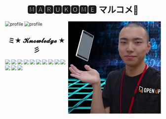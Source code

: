 <h1 align="center">🅼🅰🆁🆄🅺🅾🅼🅴 マルコメ🥳</h1>

<img src="./images/profile.webp" alt="profile" hight="300" width="300" align="right">
<img src="https://github-readme-stats.vercel.app/api?username=Marukome0743&show_icons=true&theme=tokyonight" alt="profile">
<img src="https://github-readme-stats.vercel.app/api/top-langs/?username=Marukome0743&layout=compact&theme=tokyonight" alt="profile">

<h2 align="center">ミ★ 𝓚𝓷𝓸𝔀𝓵𝓮𝓭𝓰𝓮 ★彡</h2>

[<img src="https://img.shields.io/badge/-Bun-FBF0DF.svg?logo=bun&style=for-the-badge&labelColor=000000">](https://bun.sh/)
[<img src="https://img.shields.io/badge/-Node.js-339933.svg?logo=nodedotjs&style=for-the-badge&labelColor=000000">](https://nodejs.org/)
[<img src="https://img.shields.io/badge/-next.js-000000.svg?logo=next.js&style=for-the-badge&labelColor=000000">](https://nextjs.org/)
[<img src="https://img.shields.io/badge/-react-61DAFB.svg?logo=react&style=for-the-badge&labelColor=000000">](https://react.dev/)
[<img src="https://img.shields.io/badge/-TypeScript-3178C6.svg?logo=typescript&style=for-the-badge&labelColor=000000">](https://www.typescriptlang.org/)
[<img src="https://img.shields.io/badge/-JavaScript-F7DF1E.svg?logo=javascript&style=for-the-badge&labelColor=000000">](https://ecma-international.org/publications-and-standards/standards/ecma-262/)
[<img src="https://img.shields.io/badge/-Python-3776AB.svg?logo=python&style=for-the-badge&labelColor=000000">](https://www.python.org/)
[<img src="https://img.shields.io/badge/-nginx-009639.svg?logo=nginx&style=for-the-badge&labelColor=000000">](https://nginx.org/)
[<img src="https://img.shields.io/badge/-docker-2496ED.svg?logo=docker&style=for-the-badge&labelColor=000000">](https://www.docker.com/)
[<img src="https://img.shields.io/badge/-Linux-FCC624.svg?logo=linux&style=for-the-badge&labelColor=000000">](https://kernel.org/)
[<img src="https://img.shields.io/badge/-AWS-232F3E.svg?logo=amazonaws&style=for-the-badge&labelColor=000000">](https://aws.amazon.com/)
[<img src="https://img.shields.io/badge/-Git-F05032.svg?logo=git&style=for-the-badge&labelColor=000000">](https://git-scm.com/)
[<img src="https://img.shields.io/badge/-visual%20studio%20code-007ACC.svg?logo=visualstudiocode&style=for-the-badge&labelColor=000000">](https://code.visualstudio.com/)
